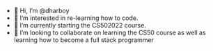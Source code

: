 - 👋 Hi, I’m @dharboy
- 👀 I’m interested in re-learning how to code.
- 🌱 I’m currently starting the CS502022 course.
- 💞️ I’m looking to collaborate on learning the CS50 course as well as learning how to become a full stack programmer

<!---
dharboy/dharboy is a ✨ special ✨ repository because its `README.md` (this file) appears on your GitHub profile.
You can click the Preview link to take a look at your changes.
--->
